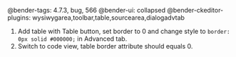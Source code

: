 @bender-tags: 4.7.3, bug, 566
@bender-ui: collapsed
@bender-ckeditor-plugins: wysiwygarea,toolbar,table,sourcearea,dialogadvtab

1. Add table with Table button, set border to 0 and change style to `border: 0px solid #000000;` in Advanced tab.
1. Switch to code view, table border attribute should equals 0.
